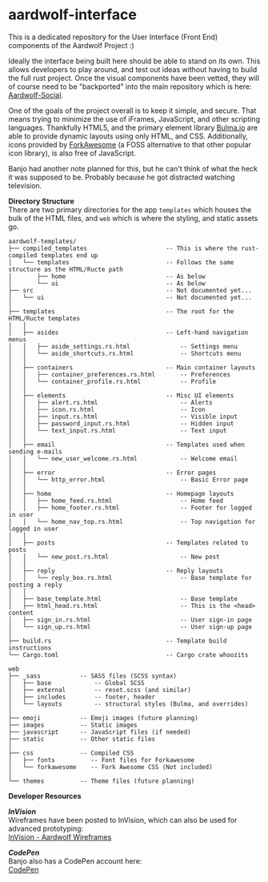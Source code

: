 # aardwolf-interface
This is a dedicated repository for the User Interface (Front End) components of the Aardwolf Project :)

Ideally the interface being built here should be able to stand on its own.  This allows developers to play around, and test out ideas 
without having to build the full rust project.  Once the visual components have been vetted, they will of course need to be "backported" into the main repository
which is here: [Aardwolf-Social](https://github.com/aardwolf-social/aardwolf).
<br />

One of the goals of the project overall is to keep it simple, and secure.  That means trying to minimize the use of iFrames, JavaScript, and other scripting 
languages.  Thankfully HTML5, and the primary element library [Bulma.io](https://bulma.io) are able to provide dynamic layouts using only HTML, and CSS. 
Additionally, icons provided by [ForkAwesome](https://forkawesome.github.io/Fork-Awesome/) (a FOSS alternative to that other popular icon library),
is also free of JavaScript. 
<br />


Banjo had another note planned for this, but he can't think of what the heck it was supposed to be.  Probably because he got distracted watching television.



**Directory Structure**<br />
There are two primary directories for the app `templates` which houses the bulk of the HTML files, and `web` which is where the styling, and static assets go.

```
aardwolf-templates/
├── compiled_templates                      -- This is where the rust-compiled templates end up
│   └── templates                           -- Follows the same structure as the HTML/Ructe path
│       ├── home                            -- As below
│       └── ui                              -- As below
├── src                                     -- Not documented yet...
│   └── ui                                  -- Not documented yet...
│
├── templates                               -- The root for the HTML/Ructe templates
│   │
│   ├── asides                              -- Left-hand navigation menus 
│   │   ├── aside_settings.rs.html              -- Settings menu
│   │   └── aside_shortcuts.rs.html             -- Shortcuts menu
│   │
│   ├── containers                          -- Main container layouts
│   │   ├── container_preferences.rs.html       -- Preferences
│   │   └── container_profile.rs.html           -- Profile 
│   │
│   ├── elements                            -- Misc UI elements
│   │   ├── alert.rs.html                       -- Alerts
│   │   ├── icon.rs.html                        -- Icon
│   │   ├── input.rs.html                       -- Visible input
│   │   ├── password_input.rs.html              -- Hidden input
│   │   └── text_input.rs.html                  -- Text input
│   │
│   ├── email                               -- Templates used when sending e-mails
│   │   └── new_user_welcome.rs.html            -- Welcome email
│   │
│   ├── error                               -- Error pages 
│   │   └── http_error.html                     -- Basic Error page
│   │  
│   ├── home                                -- Homepage layouts
│   │   ├── home_feed.rs.html                   -- Home feed
│   │   ├── home_footer.rs.html                 -- Footer for logged in user
│   │   └── home_nav_top.rs.html                -- Top navigation for logged in user
│   │
│   ├── posts                               -- Templates related to posts
│   │   └── new_post.rs.html                    -- New post
│   │
│   ├── reply                               -- Reply layouts
│   │   └── reply_box.rs.html                   -- Base template for posting a reply 
│   │
│   ├── base_template.html                      -- Base template
│   ├── html_head.rs.html                       -- This is the <head> content
│   ├── sign_in.rs.html                         -- User sign-in page
│   └── sign_up.rs.html                         -- User sign-up page
│
├── build.rs                                -- Template build instructions
└── Cargo.toml                              -- Cargo crate whoozits
```

```
web
├── _sass           -- SASS files (SCSS syntax)
│   ├── base            -- Global SCSS 
│   ├── external        -- reset.scss (and similar)
│   ├── includes        -- footer, header
│   └── layouts         -- structural styles (Bulma, and overrides)
│
├── emoji           -- Emoji images (future planning)
├── images          -- Static images
├── javascript      -- JavaScript files (if needed)
├── static          -- Other static files
│
├── css             -- Compiled CSS
│   ├── fonts          -- Font files for Forkawesome
│   └── forkawesome    -- Fork Awesome CSS (Not included)
│
└── themes          -- Theme files (future planning)
```  

**Developer Resources**

***InVision***<br />
Wireframes have been posted to InVision, which can also be used for advanced prototyping:<br />
[InVision - Aardwolf Wireframes](https://invis.io/H3OTASXPMSY)

***CodePen***<br />
Banjo also has a CodePen account here: <br />
[CodePen](https://codepen.io/BanjoFox/)
